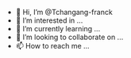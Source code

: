 - 👋 Hi, I’m @Tchangang-franck
- 👀 I’m interested in ... 
- 🌱 I’m currently learning ...
- 💞️ I’m looking to collaborate on ...
- 📫 How to reach me ...

<!---
Tchangang-franck/Tchangang-franck is a ✨ special ✨ repository because its `README.md` (this file) appears on your GitHub profile.
You can click the Preview link to take a look at your changes.
--->
